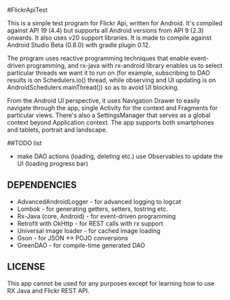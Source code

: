 #FlickrApiTest

This is a simple test program for Flickr Api, written for Android. It's compiled against API 19 (4.4) but supports all Android versions from API 9 (2.3) onwards. It also uses v20 support libraries. It is made to compile against Android Studio Beta (0.8.0) with gradle plugin 0.12. 

The program uses reactive programming techniques that enable event-driven programming, and rx-java with rx-android library enables us to select particular threads we want it to run on (for example, subscribing to DAO results is on Schedulers.io() thread, while observing and UI updating is on AndroidSchedulers.mainThread()) so as to avoid UI blocking.

From the Android UI perspective, it uses Navigation Drawer to easily navigate through the app, single Activity for the context and Fragments for particular views. There's also a SettingsManager that serves as a global context beyond Application context. The app supports both smartphones and tablets, portrait and landscape.

##TODO list

- make DAO actions (loading, deleting etc.) use Observables to update the UI (loading progress bar)

## DEPENDENCIES

- AdvancedAndroidLogger - for advanced logging to logcat
- Lombok - for generating getters, setters, tostring etc.
- Rx-Java (core, Android) - for event-driven programming
- Retrofit with OkHttp - for REST calls with rx support
- Universal image loader - for cached image loading 
- Gson - for JSON <-> POJO conversions
- GreenDAO - for compile-time generated DAO

## LICENSE

This app cannot be used for any purposes except for learning how to use RX Java and Flickr REST API.